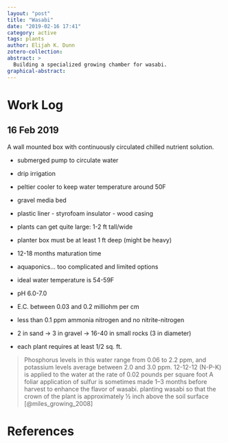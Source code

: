 ```yaml
---
layout: "post"
title: "Wasabi"
date: "2019-02-16 17:41"
category: active
tags: plants
author: Elijah K. Dunn
zotero-collection:
abstract: >
  Building a specialized growing chamber for wasabi.
graphical-abstract:
---
```


# Work Log

## 16 Feb 2019

A wall mounted box with continuously circulated chilled nutrient solution.
- submerged pump to circulate water
- drip irrigation
- peltier cooler to keep water temperature around 50F
- gravel media bed
- plastic liner - styrofoam insulator - wood casing
- plants can get quite large: 1-2 ft tall/wide
- planter box must be at least 1 ft deep (might be heavy)
- 12-18 months maturation time
- aquaponics... too complicated and limited options


- ideal water temperature is 54-59F
- pH 6.0-7.0
- E.C. between 0.03 and 0.2 milliohm per cm
- less than 0.1 ppm ammonia nitrogen and no nitrite-nitrogen
- 2 in sand -> 3 in gravel -> 16-40 in small rocks (3 in diameter)
- each plant requires at least 1/2 sq. ft.


> Phosphorus levels in this water range from 0.06 to 2.2 ppm, and potassium levels average between 2.0 and 3.0 ppm.
> 12-12-12 (N-P-K) is applied to the water at the rate of 0.02 pounds per square foot
> A foliar application of sulfur is sometimes made 1–3 months before harvest to enhance the flavor of wasabi.
> planting wasabi so that the crown of the plant is approximately ½ inch above the soil surface [@miles_growing_2008]

# References
